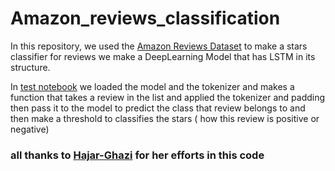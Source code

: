 # Amazon_reviews_classification
In this repository, we used the [Amazon Reviews Dataset](https://www.kaggle.com/datasets/bittlingmayer/amazonreviews) to make a stars classifier for reviews
we make a DeepLearning Model that has LSTM in its structure.


In [test notebook](https://github.com/Ibrahim-Hendawi/Amazon_reviews_classification/blob/main/test.ipynb) we loaded the model and the tokenizer and makes a function that takes a review in the list and applied the tokenizer and padding then pass it to the model to predict the class that review belongs to and then make a threshold to classifies the stars ( how this review is positive or negative)

### all thanks to [Hajar-Ghazi](https://github.com/Hajar-Ghazi) for her efforts in this code
